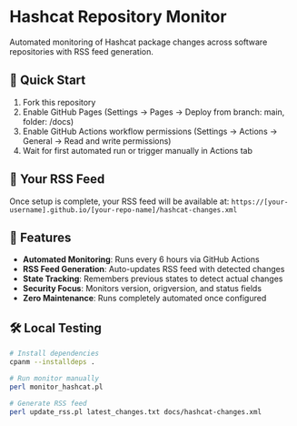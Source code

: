 # Hashcat Repository Monitor

Automated monitoring of Hashcat package changes across software repositories with RSS feed generation.

## 🚀 Quick Start

1. Fork this repository
2. Enable GitHub Pages (Settings → Pages → Deploy from branch: main, folder: /docs)
3. Enable GitHub Actions workflow permissions (Settings → Actions → General → Read and write permissions)
4. Wait for first automated run or trigger manually in Actions tab

## 📡 Your RSS Feed

Once setup is complete, your RSS feed will be available at:
`https://[your-username].github.io/[your-repo-name]/hashcat-changes.xml`

## 🔄 Features

- **Automated Monitoring**: Runs every 6 hours via GitHub Actions
- **RSS Feed Generation**: Auto-updates RSS feed with detected changes  
- **State Tracking**: Remembers previous states to detect actual changes
- **Security Focus**: Monitors version, origversion, and status fields
- **Zero Maintenance**: Runs completely automated once configured

## 🛠️ Local Testing
```bash
# Install dependencies
cpanm --installdeps .

# Run monitor manually
perl monitor_hashcat.pl

# Generate RSS feed
perl update_rss.pl latest_changes.txt docs/hashcat-changes.xml
